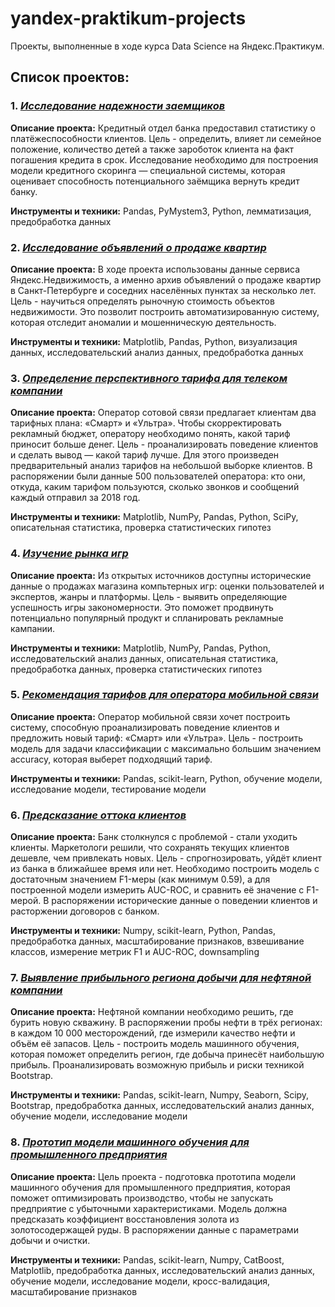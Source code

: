 # yandex-praktikum-projects
Проекты, выполненные в ходе курса Data Science на Яндекс.Практикум.

## Список проектов:
### 1. [*Исследование надежности заемщиков*](../tree/master/reliability-research)
**Описание проекта:**
Кредитный отдел банка предоставил статистику о платёжеспособности клиентов. Цель - определить, влияет ли семейное положение, количество детей а также зароботок клиента на факт погашения кредита в срок. Исследование необходимо для построения модели кредитного скоринга — специальной системы, которая оценивает способность потенциального заёмщика вернуть кредит банку.

**Инструменты и техники:**
Pandas, PyMystem3, Python, лемматизация, предобработка данных

### 2. [*Исследование объявлений о продаже квартир*](../tree/master/real-estate-market-research)
**Описание проекта:**
В ходе проекта использованы данные сервиса Яндекс.Недвижимость, а именно архив объявлений о продаже квартир в Санкт-Петербурге и соседних населённых пунктах за несколько лет. Цель - научиться определять рыночную стоимость объектов недвижимости. Это позволит построить автоматизированную систему, которая отследит аномалии и мошенническую деятельность.

**Инструменты и техники:**
Matplotlib, Pandas, Python, визуализация данных, исследовательский анализ данных, предобработка данных

### 3. [*Определение перспективного тарифа для телеком компании*](../tree/master/tariff-for-telecom-company)
**Описание проекта:**
Оператор сотовой связи предлагает клиентам два тарифных плана: «Смарт» и «Ультра». Чтобы скорректировать рекламный бюджет, оператору необходимо понять, какой тариф приносит больше денег. Цель - проанализировать поведение клиентов и сделать вывод — какой тариф лучше. Для этого произведен предварительный анализ тарифов на небольшой выборке клиентов. В распоряжении были данные 500 пользователей оператора: кто они, откуда, каким тарифом пользуются, сколько звонков и сообщений каждый отправил за 2018 год.

**Инструменты и техники:**
Matplotlib, NumPy, Pandas, Python, SciPy, описательная статистика, проверка статистических гипотез

### 4. [*Изучение рынка игр*](../tree/master/online-store-advertising-campaign)
**Описание проекта:**
Из открытых источников доступны исторические данные о продажах магазина компьтерных игр: оценки пользователей и экспертов, жанры и платформы. Цель - выявить определяющие успешность игры закономерности. Это поможет продвинуть потенциально популярный продукт и спланировать рекламные кампании.

**Инструменты и техники:**
Matplotlib, NumPy, Pandas, Python, исследовательский анализ данных, описательная статистика, предобработка данных, проверка статистических гипотез

### 5. [*Рекомендация тарифов для оператора мобильной связи*](../tree/master/tariff-recommendation-modeling)
**Описание проекта:**
Оператор мобильной связи хочет построить систему, способную проанализировать поведение клиентов и предложить новый тариф: «Смарт» или «Ультра». Цель - построить модель для задачи классификации с максимально большим значением accuracy, которая выберет подходящий тариф.

**Инструменты и техники:**
Pandas, scikit-learn, Python, обучение модели, исследование модели, тестирование модели

### 6. [*Предсказание оттока клиентов*](../tree/master/bank-customer-churn-modeling)
**Описание проекта:**
Банк столкнулся с проблемой - стали уходить клиенты. Маркетологи решили, что сохранять текущих клиентов дешевле, чем привлекать новых. Цель - спрогнозировать, уйдёт клиент из банка в ближайшее время или нет. Необходимо построить модель с достаточным значением F1-меры (как минимум 0.59), а для построенной модели измерить AUC-ROC, и сравнить её значение с F1-мерой. В распоряжении исторические данные о поведении клиентов и расторжении договоров с банком.

**Инструменты и техники:**
Numpy, scikit-learn, Python, Pandas, предобработка данных, масштабирование признаков, взвешивание классов, измерение метрик F1 и AUC-ROC, downsampling

### 7. [*Выявление прибыльного региона добычи для нефтяной компании*](../tree/master/oil-company-modeling)
**Описание проекта:**
Нефтяной компании необходимо решить, где бурить новую скважину. В распоряжении пробы нефти в трёх регионах: в каждом 10 000 месторождений, где измерили качество нефти и объём её запасов. Цель - построить модель машинного обучения, которая поможет определить регион, где добыча принесёт наибольшую прибыль. Проанализировать возможную прибыль и риски техникой Bootstrap.

**Инструменты и техники:**
Pandas, scikit-learn, Numpy, Seaborn, Scipy, Bootstrap, предобработка данных, исследовательский анализ данных, обучение модели, исследование модели

### 8. [*Прототип модели машинного обучения для промышленного предприятия*](../tree/master/gold-recovery)
**Описание проекта:**
Цель проекта - подготовка прототипа модели машинного обучения для промышленного предприятия, которая поможет оптимизировать производство, чтобы не запускать предприятие с убыточными характеристиками.
Модель должна предсказать коэффициент восстановления золота из золотосодержащей руды. В распоряжении данные с параметрами добычи и очистки. 

**Инструменты и техники:**
Pandas, scikit-learn, Numpy, СatBoost, Matplotlib, предобработка данных, исследовательский анализ данных, обучение модели, исследование модели, кросс-валидация, масштабирование признаков
